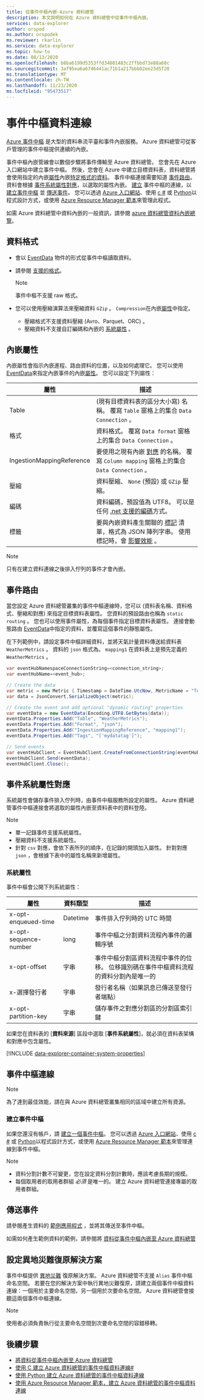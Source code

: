 ```yaml
---
title: 從事件中樞內嵌-Azure 資料總管
description: 本文說明如何在 Azure 資料總管中從事件中樞內嵌。
services: data-explorer
author: orspod
ms.author: orspodek
ms.reviewer: rkarlin
ms.service: data-explorer
ms.topic: how-to
ms.date: 08/13/2020
ms.openlocfilehash: b8ba6199d5353ffd34081483c2ffbbd73e88a60c
ms.sourcegitcommit: 3af95ea6a6746441ac71b1a217bbb02ee23d5f28
ms.translationtype: MT
ms.contentlocale: zh-TW
ms.lasthandoff: 11/23/2020
ms.locfileid: "95473517"
---
```

# <a name="event-hub-data-connection"></a>事件中樞資料連線

[Azure 事件中樞](/azure/event-hubs/event-hubs-about) 是大型的資料串流平臺和事件內嵌服務。 Azure 資料總管可從客戶管理的事件中樞提供連續的內嵌。

事件中樞內嵌管線會以數個步驟將事件傳輸至 Azure 資料總管。 您會先在 Azure 入口網站中建立事件中樞。 然後，您會在 Azure 中建立目標資料表，資料總管將會使用指定的內嵌[屬性](#ingestion-properties)內嵌[特定格式的資料](#data-format)。 事件中樞連接需要知道 [事件路由](#events-routing)。 資料會根據 [事件系統屬性對應](#event-system-properties-mapping)，以選取的屬性內嵌。 [建立](#event-hub-connection) 事件中樞的連線，以 [建立事件中樞](#create-an-event-hub) 並 [傳送事件](#send-events)。 您可以透過 [Azure 入口網站](ingest-data-event-hub.md)、使用 [c #](data-connection-event-hub-csharp.md) 或 [Python](data-connection-event-hub-python.md)以程式設計方式，或使用 [Azure Resource Manager 範本](data-connection-event-hub-resource-manager.md)來管理此程式。

如需 Azure 資料總管中資料內嵌的一般資訊，請參閱 [azure 資料總管資料內嵌總覽](ingest-data-overview.md)。

## <a name="data-format"></a>資料格式

* 會以 [EventData](/dotnet/api/microsoft.servicebus.messaging.eventdata?view=azure-dotnet) 物件的形式從事件中樞讀取資料。
* 請參閱 [支援的格式](ingestion-supported-formats.md)。
    > [!NOTE]
    > 事件中樞不支援 raw 格式。

* 您可以使用壓縮演算法來壓縮資料 `GZip` 。 `Compression`在內嵌[屬性](#ingestion-properties)中指定。
   * 壓縮格式不支援資料壓縮 (Avro、Parquet、ORC) 。
   * 壓縮資料不支援自訂編碼和內嵌的 [系統屬性](#event-system-properties-mapping) 。
  
## <a name="ingestion-properties"></a>內嵌屬性

內嵌屬性會指示內嵌進程、路由資料的位置，以及如何處理它。 您可以使用[EventData](/dotnet/api/microsoft.servicebus.messaging.eventdata.properties?view=azure-dotnet#Microsoft_ServiceBus_Messaging_EventData_Properties)來指定內嵌事件的內嵌[屬性](ingestion-properties.md)。 您可以設定下列屬性：

|屬性 |描述|
|---|---|
| Table |  (現有目標資料表的區分大小寫) 名稱。 覆寫 `Table` 窗格上的集合 `Data Connection` 。 |
| 格式 | 資料格式。 覆寫 `Data format` 窗格上的集合 `Data Connection` 。 |
| IngestionMappingReference | 要使用之現有內嵌 [對應](kusto/management/create-ingestion-mapping-command.md) 的名稱。 覆寫 `Column mapping` 窗格上的集合 `Data Connection` 。|
| 壓縮 | 資料壓縮、 `None` (預設) 或 `GZip` 壓縮。|
| 編碼 | 資料編碼，預設值為 UTF8。 可以是任何 [.net 支援的編碼](/dotnet/api/system.text.encoding?view=netframework-4.8#remarks)方式。 |
| 標籤 | 要與內嵌資料產生關聯的 [標記](kusto/management/extents-overview.md#extent-tagging) 清單，格式為 JSON 陣列字串。 使用標記時，會 [影響效能](kusto/management/extents-overview.md#performance-notes-1) 。 |

> [!NOTE]
> 只有在建立資料連線之後排入佇列的事件才會內嵌。

## <a name="events-routing"></a>事件路由

當您設定 Azure 資料總管叢集的事件中樞連線時，您可以 (資料表名稱、資料格式、壓縮和對應) 來指定目標資料表屬性。 您資料的預設路由也稱為 `static routing` 。
您也可以使用事件屬性，為每個事件指定目標資料表屬性。 連接會動態路由 [EventData](/dotnet/api/microsoft.servicebus.messaging.eventdata.properties?view=azure-dotnet#Microsoft_ServiceBus_Messaging_EventData_Properties)中指定的資料，並覆寫這個事件的靜態屬性。

在下列範例中，請設定事件中樞詳細資料，並將天氣計量資料傳送給資料表 `WeatherMetrics` 。
資料的 `json` 格式為。 `mapping1` 在資料表上是預先定義的 `WeatherMetrics` 。

```csharp
var eventHubNamespaceConnectionString=<connection_string>;
var eventHubName=<event_hub>;

// Create the data
var metric = new Metric { Timestamp = DateTime.UtcNow, MetricName = "Temperature", Value = 32 }; 
var data = JsonConvert.SerializeObject(metric);

// Create the event and add optional "dynamic routing" properties
var eventData = new EventData(Encoding.UTF8.GetBytes(data));
eventData.Properties.Add("Table", "WeatherMetrics");
eventData.Properties.Add("Format", "json");
eventData.Properties.Add("IngestionMappingReference", "mapping1");
eventData.Properties.Add("Tags", "['mydatatag']");

// Send events
var eventHubClient = EventHubClient.CreateFromConnectionString(eventHubNamespaceConnectionString, eventHubName);
eventHubClient.Send(eventData);
eventHubClient.Close();
```

## <a name="event-system-properties-mapping"></a>事件系統屬性對應

系統屬性會儲存事件排入佇列時，由事件中樞服務所設定的屬性。 Azure 資料總管事件中樞連接會將選取的屬性內嵌至資料表中的資料登陸。

> [!Note]
> * 單一記錄事件支援系統屬性。
> * 壓縮資料不支援系統屬性。
> * 針對 `csv` 對應，會依下表所列的順序，在記錄的開頭加入屬性。 針對對應 `json` ，會根據下表中的屬性名稱來新增屬性。

### <a name="system-properties"></a>系統屬性

事件中樞會公開下列系統屬性：

|屬性 |資料類型 |描述|
|---|---|---|
| x-opt-enqueued-time |Datetime | 事件排入佇列時的 UTC 時間 |
| x-opt-sequence-number |long | 事件中樞之分割資料流程內事件的邏輯序號
| x-opt-offset |字串 | 事件中樞分割區資料流程中事件的位移。 位移識別碼在事件中樞資料流程的資料分割內是唯一的 |
| x-選擇發行者 |字串 | 發行者名稱（如果訊息已傳送至發行者端點） |
| x-opt-partition-key |字串 |儲存事件之對應分割區的分割區索引鍵 |

如果您在資料表的 [**資料來源**] 區段中選取 [**事件系統屬性**]，就必須在資料表架構和對應中包含屬性。

[!INCLUDE [data-explorer-container-system-properties](includes/data-explorer-container-system-properties.md)]

## <a name="event-hub-connection"></a>事件中樞連線

> [!Note]
> 為了達到最佳效能，請在與 Azure 資料總管叢集相同的區域中建立所有資源。

### <a name="create-an-event-hub"></a>建立事件中樞

如果您還沒有帳戶，請 [建立一個事件中樞](/azure/event-hubs/event-hubs-create)。 您可以透過 [Azure 入口網站](ingest-data-event-hub.md)、使用 [c #](data-connection-event-hub-csharp.md) 或 [Python](data-connection-event-hub-python.md)以程式設計方式，或使用 [Azure Resource Manager 範本](data-connection-event-hub-resource-manager.md)來管理連線到事件中樞。


> [!Note]
> * 資料分割計數不可變更，您在設定資料分割計數時，應該考慮長期的規模。
> * 每個取用者的取用者群組 *必須* 是唯一的。 建立 Azure 資料總管連接專屬的取用者群組。

## <a name="send-events"></a>傳送事件

請參閱產生資料的 [範例應用程式](https://github.com/Azure-Samples/event-hubs-dotnet-ingest) ，並將其傳送至事件中樞。

如需如何產生範例資料的範例，請參閱將 [資料從事件中樞內嵌至 Azure 資料總管](ingest-data-event-hub.md#generate-sample-data)

## <a name="set-up-geo-disaster-recovery-solution"></a>設定異地災難復原解決方案

事件中樞提供 [異地災難](/azure/event-hubs/event-hubs-geo-dr) 復原解決方案。 Azure 資料總管不支援 `Alias` 事件中樞命名空間。 若要在您的解決方案中執行異地災難復原，請建立兩個事件中樞資料連線：一個用於主要命名空間，另一個用於次要命名空間。 Azure 資料總管會接聽這兩個事件中樞連線。

> [!NOTE]
> 使用者必須負責執行從主要命名空間到次要命名空間的容錯移轉。

## <a name="next-steps"></a>後續步驟

* [將資料從事件中樞內嵌至 Azure 資料總管](ingest-data-event-hub.md)
* [使用 C 建立 Azure 資料總管的事件中樞資料連線#](data-connection-event-hub-csharp.md)
* [使用 Python 建立 Azure 資料總管的事件中樞資料連線](data-connection-event-hub-python.md)
* [使用 Azure Resource Manager 範本，建立 Azure 資料總管的事件中樞資料連線](data-connection-event-hub-resource-manager.md)
